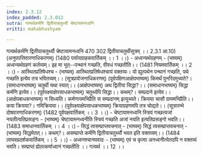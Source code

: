 ```yaml
---
index: 2.3.12
index_padded: 2.3.012
sutra: गत्यर्थकर्मणि द्वितीयाचतुर्थ्यौ चेष्टायामनध्वनि
vritti: mahabhashyam

---
```

 गत्यर्थकर्मणि द्वितीयाचतुर्थ्यौ चेष्टायामनध्वनि 470 302 द्वितीयाचतुर्थीसूत्रम् ।। 2.3.1 आ.10) (अनुपपत्तिवारणाधिकरणम्) (1480 पर्यायग्राहकवार्तिकम् ।। 1 ।।) - अध्वन्यर्थग्रहणम् - (भाष्यम्) अध्वन्यर्थग्रहणं कर्तव्यम्। इह मा भूत्--पन्थानं गच्छति, वीवधं गच्छतीति।। (1481 नियमवार्तिकम् ।। 2 ।।) - आस्थितप्रतिषेधश्च - (भाष्यम्) आस्थितप्रतिषेधश्चायं वक्तव्यः। यो ह्युत्पथेन पन्थानं गच्छति, पथे गच्छति इत्येव तत्र भवितव्यम्।। (सूत्रप्रयोजनाधिकरणम्) (पूर्वपक्षिणआक्षेपभाष्यम्) किमर्थं पुनरिदमुच्यते?। (समाधानभाष्यम्) चतुर्थी यथा स्यात्।। (आक्षेपभाष्यम्) अथ द्वितीया सिद्धा?।। (समाधानभाष्यम्) सिद्धा कर्मणि इत्येव।। (पूर्वपक्ष्याक्षेपसाधकभाष्यम्) चतुर्थ्यपि सिद्धा।। कथम्?। सम्प्रदाने इत्येव।। (आक्षेपबाधकभाष्यम्) न सिध्यति। कर्मणायमभिप्रैति स सम्प्रदानम् इत्युच्यते। क्रियया चासौ ग्राममभिप्रैति।। कया क्रियया?। गमिक्रियया।। (पूर्वपक्ष्याक्षेपसाधकभाष्यम्) क्रियाग्रहणमपि तत्र चोद्यते।। (सूत्रारम्भे दोषवारणाधिकरणम्) (1482 पूर्वपक्षवार्तिकम् ।। 3 ।।) - चेष्टायामनध्वनि स्त्रियं गच्छत्यजां नयतीत्यतिप्रसङ्गः - (भाष्यम्) चेष्टायामनध्वनीति स्त्रियं गच्छति अजां नयति इत्यतिप्रसङ्गो भवति।। (1483 समाधानवार्तिकम् ।। 4 ।।) - सिद्धं त्वसम्प्राप्तवचनात् - (भाष्यम्) सिद्धं त्वसम्प्राप्तवचनात् - (भाष्यम्) सिद्धमेतत्।। कथम्?। असम्प्राप्ते कर्मणि द्वितीयाचतुर्थ्यौ भवत इति वक्तव्यम्।। (1484 लाघवप्रदर्शकवार्तिकम् ।। 5 ।।) - अध्वनश्चानपवादः - (भाष्यम्) एवं च कृत्वा अनध्वनीत्येतदपि न वक्तव्यं भवति। सम्प्राप्तं ह्येतत्कर्माध्वानं गच्छतीति ।। गत्यर्थ ।। 12 ।। 
